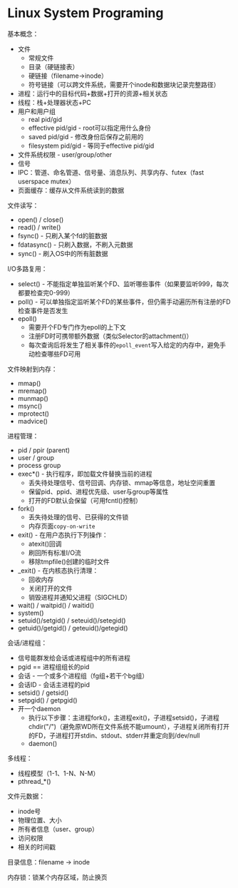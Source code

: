 # Linux System Programing
基本概念：
* 文件
    * 常规文件
    * 目录（硬链接表）
    * 硬链接（filename->inode）
    * 符号链接（可以跨文件系统，需要开个inode和数据块记录完整路径）
* 进程：运行中的目标代码+数据+打开的资源+相关状态
* 线程：栈+处理器状态+PC
* 用户和用户组
    * real pid/gid
    * effective pid/gid - root可以指定用什么身份
    * saved pid/gid - 修改身份后保存之前用的
    * filesystem pid/gid - 等同于effective pid/gid
* 文件系统权限 - user/group/other
* 信号
* IPC：管道、命名管道、信号量、消息队列、共享内存、futex（fast userspace mutex）
* 页面缓存：缓存从文件系统读到的数据

文件读写：
* open() / close()
* read() / write()
* fsync() - 只刷入某个fd的脏数据
* fdatasync() - 只刷入数据，不刷入元数据
* sync() - 刷入OS中的所有脏数据

I/O多路复用：
* select() - 不能指定单独监听某个FD、监听哪些事件（如果要监听999，每次都要检查完0-999）
* poll() - 可以单独指定监听某个FD的某些事件，但仍需手动遍历所有注册的FD检查事件是否发生
* epoll()
    * 需要开个FD专门作为epoll的上下文
    * 注册FD时可携带额外数据（类似Selector的attachment()）
    * 每次查询后将发生了相关事件的`epoll_event`写入给定的内存中，避免手动检查哪些FD可用

文件映射到内存：
* mmap()
* mremap()
* munmap()
* msync()
* mprotect()
* madvice()

进程管理：
* pid / ppir (parent)
* user / group
* process group
* exec*() - 执行程序，即加载文件替换当前的进程
    * 丢失待处理信号、信号回调、内存锁、mmap等信息，地址空间重置
    * 保留pid、ppid、进程优先级、user与group等属性
    * 打开的FD默认会保留（可用fcntl()控制）
* fork()
    * 丢失待处理的信号、已获得的文件锁
    * 内存页面`copy-on-write`
* exit() - 在用户态执行下列操作：
    * atexit()回调
    * 刷回所有标准I/O流
    * 移除tmpfile()创建的临时文件
* _exit() - 在内核态执行清理：
    * 回收内存
    * 关闭打开的文件
    * 销毁进程并通知父进程（SIGCHLD）
* wait() / waitpid() / waitid()
* system()
* setuid()/setgid() / seteuid()/setegid()
* getuid()/getgid() / geteuid()/getegid()

会话/进程组：
* 信号能群发给会话或进程组中的所有进程
* pgid == 进程组组长的pid
* 会话 - 一个或多个进程组（fg组+若干个bg组）
* 会话ID - 会话主进程的pid 
* setsid() / getsid()
* setpgid() / getpgid()
* 开一个daemon
    * 执行以下步骤：主进程fork()，主进程exit()，子进程setsid()，子进程chdir("/")（避免原WD所在文件系统不能umount），子进程关闭所有打开的FD，子进程打开stdin、stdout、stderr并重定向到/dev/null
    * daemon()

多线程：
* 线程模型（1-1、1-N、N-M）
* pthread_*()

文件元数据：
* inode号
* 物理位置、大小
* 所有者信息（user、group）
* 访问权限
* 相关的时间戳

目录信息：filename -> inode

内存锁：锁某个内存区域，防止换页
